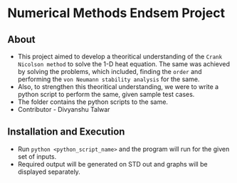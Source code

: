 # Numerical Methods Endsem Project
## About
* This project aimed to develop a theoritical understanding of the `Crank Nicolson method` to solve the 1-D heat equation. The same was achieved by solving the problems, which included, finding the `order` and performing the `von Neumann stability analysis` for the same.
* Also, to strengthen this theoritical understanding, we were to write a python script to perform the same, given sample test cases.
* The folder contains the python scripts to the same.
* Contributor - Divyanshu Talwar

## Installation and Execution
* Run `python <python_script_name>` and the program will run for the given set of inputs.
* Required output will be generated on STD out and graphs will be displayed separately.